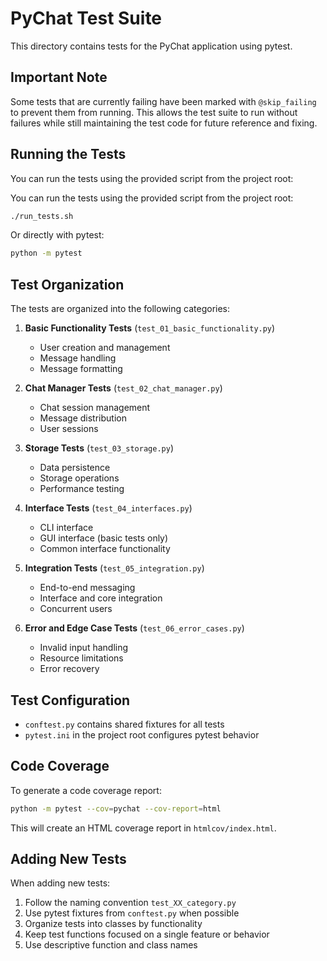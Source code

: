 # PyChat Test Suite

This directory contains tests for the PyChat application using pytest.

## Important Note

Some tests that are currently failing have been marked with `@skip_failing` to prevent them from running. This allows the test suite to run without failures while still maintaining the test code for future reference and fixing.

## Running the Tests

You can run the tests using the provided script from the project root:

You can run the tests using the provided script from the project root:

```bash
./run_tests.sh
```

Or directly with pytest:

```bash
python -m pytest
```

## Test Organization

The tests are organized into the following categories:

1. **Basic Functionality Tests** (`test_01_basic_functionality.py`)

   - User creation and management
   - Message handling
   - Message formatting

2. **Chat Manager Tests** (`test_02_chat_manager.py`)

   - Chat session management
   - Message distribution
   - User sessions

3. **Storage Tests** (`test_03_storage.py`)

   - Data persistence
   - Storage operations
   - Performance testing

4. **Interface Tests** (`test_04_interfaces.py`)

   - CLI interface
   - GUI interface (basic tests only)
   - Common interface functionality

5. **Integration Tests** (`test_05_integration.py`)

   - End-to-end messaging
   - Interface and core integration
   - Concurrent users

6. **Error and Edge Case Tests** (`test_06_error_cases.py`)
   - Invalid input handling
   - Resource limitations
   - Error recovery

## Test Configuration

- `conftest.py` contains shared fixtures for all tests
- `pytest.ini` in the project root configures pytest behavior

## Code Coverage

To generate a code coverage report:

```bash
python -m pytest --cov=pychat --cov-report=html
```

This will create an HTML coverage report in `htmlcov/index.html`.

## Adding New Tests

When adding new tests:

1. Follow the naming convention `test_XX_category.py`
2. Use pytest fixtures from `conftest.py` when possible
3. Organize tests into classes by functionality
4. Keep test functions focused on a single feature or behavior
5. Use descriptive function and class names
